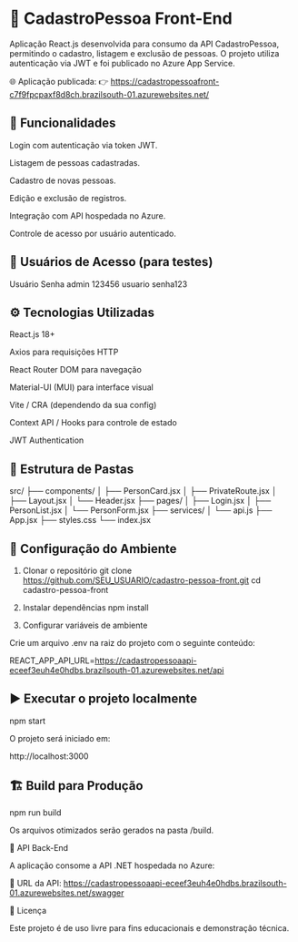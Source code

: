 # 🧾 CadastroPessoa Front-End

Aplicação React.js desenvolvida para consumo da API CadastroPessoa, permitindo o cadastro, listagem e exclusão de pessoas.
O projeto utiliza autenticação via JWT e foi publicado no Azure App Service.

🌐 Aplicação publicada:
👉 https://cadastropessoafront-c7f9fpcpaxf8d8ch.brazilsouth-01.azurewebsites.net/

## 🚀 Funcionalidades

Login com autenticação via token JWT.

Listagem de pessoas cadastradas.

Cadastro de novas pessoas.

Edição e exclusão de registros.

Integração com API hospedada no Azure.

Controle de acesso por usuário autenticado.

## 🔐 Usuários de Acesso (para testes)
Usuário	Senha
admin	123456
usuario	senha123
## ⚙️ Tecnologias Utilizadas

React.js 18+

Axios para requisições HTTP

React Router DOM para navegação

Material-UI (MUI) para interface visual

Vite / CRA (dependendo da sua config)

Context API / Hooks para controle de estado

JWT Authentication

## 🧩 Estrutura de Pastas
src/
 ├── components/
 │   ├── PersonCard.jsx
 │   ├── PrivateRoute.jsx
 │   ├── Layout.jsx
 │   └── Header.jsx
 ├── pages/
 │   ├── Login.jsx
 │   ├── PersonList.jsx
 │   └── PersonForm.jsx
 ├── services/
 │   └── api.js
 ├── App.jsx
 ├── styles.css
 └── index.jsx

## 🔧 Configuração do Ambiente
1. Clonar o repositório
git clone https://github.com/SEU_USUARIO/cadastro-pessoa-front.git
cd cadastro-pessoa-front

2. Instalar dependências
npm install

3. Configurar variáveis de ambiente

Crie um arquivo .env na raiz do projeto com o seguinte conteúdo:

REACT_APP_API_URL=https://cadastropessoaapi-eceef3euh4e0hdbs.brazilsouth-01.azurewebsites.net/api

## ▶️ Executar o projeto localmente
npm start


O projeto será iniciado em:

http://localhost:3000

## 🏗️ Build para Produção
npm run build


Os arquivos otimizados serão gerados na pasta /build.

🔗 API Back-End

A aplicação consome a API .NET hospedada no Azure:

🔹 URL da API:
https://cadastropessoaapi-eceef3euh4e0hdbs.brazilsouth-01.azurewebsites.net/swagger

📜 Licença

Este projeto é de uso livre para fins educacionais e demonstração técnica.
